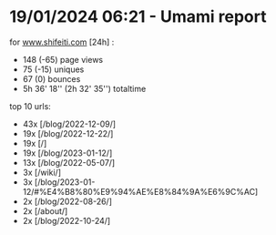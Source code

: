 # 19/01/2024 06:21 - Umami report
for www.shifeiti.com [24h] :

 - 148 (-65) page views
 - 75 (-15) uniques
 - 67 (0) bounces
 - 5h 36' 18'' (2h 32' 35'') totaltime


top 10 urls:
 - 43x [/blog/2022-12-09/]
 - 19x [/blog/2022-12-22/]
 - 19x [/]
 - 19x [/blog/2023-01-12/]
 - 13x [/blog/2022-05-07/]
 - 3x [/wiki/]
 - 3x [/blog/2023-01-12/#%E4%B8%80%E9%94%AE%E8%84%9A%E6%9C%AC]
 - 2x [/blog/2022-08-26/]
 - 2x [/about/]
 - 2x [/blog/2022-10-24/]


